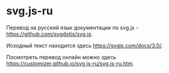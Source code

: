 # svg.js-ru
Перевод на русский язык документации по svg.js - https://github.com/svgdotjs/svg.js.

Исходный текст находится здесь https://svgjs.com/docs/3.0/.

Посмотреть перевод онлайн можно здесь https://customizer.github.io/svg.js-ru/svg.js-ru.htm.

